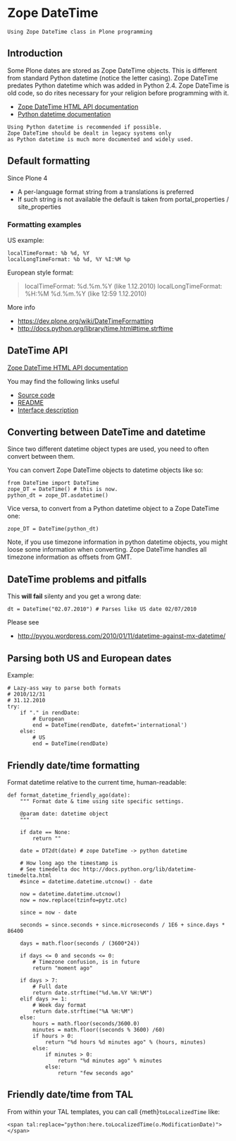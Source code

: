 # Zope DateTime

```{admonition} Description
Using Zope DateTime class in Plone programming
```

## Introduction

Some Plone dates are stored as Zope DateTime objects.
This is different from standard Python datetime (notice the letter casing).
Zope DateTime predates Python datetime which was added in Python 2.4.
Zope DateTime is old code, so do rites necessary
for your religion before programming with it.

- [Zope DateTime HTML API documentation](https://pypi.python.org/pypi/DateTime/)
- [Python datetime documentation](http://docs.python.org/library/datetime.html)

```{note}
Using Python datetime is recommended if possible.
Zope DateTime should be dealt in legacy systems only
as Python datetime is much more documented and widely used.
```

## Default formatting

Since Plone 4

- A per-language format string from a translations is preferred
- If such string is not available the default is taken from portal_properties / site_properties

### Formatting examples

US example:

```
localTimeFormat: %b %d, %Y
localLongTimeFormat: %b %d, %Y %I:%M %p
```

European style format:

> localTimeFormat: %d.%m.%Y (like 1.12.2010)
> localLongTimeFormat: %H:%M %d.%m.%Y (like 12:59 1.12.2010)

More info

- <https://dev.plone.org/wiki/DateTimeFormatting>
- <http://docs.python.org/library/time.html#time.strftime>

## DateTime API

[Zope DateTime HTML API documentation](https://pypi.python.org/pypi/DateTime/)

You may find the following links useful

- [Source code](http://svn.zope.org/DateTime/trunk/src/DateTime/DateTime.py?rev=96241&view=auto)
- [README](http://svn.zope.org/DateTime/trunk/src/DateTime/DateTime.txt?rev=96241&view=auto)
- [Interface description](http://svn.zope.org/DateTime/trunk/src/DateTime/interfaces.py?rev=96241&view=auto)

## Converting between DateTime and datetime

Since two different datetime object types are used, you need to often convert between them.

You can convert Zope DateTime objects to datetime objects like so:

```
from DateTime import DateTime
zope_DT = DateTime() # this is now.
python_dt = zope_DT.asdatetime()
```

Vice versa, to convert from a Python datetime object to a Zope DateTime one:

```
zope_DT = DateTime(python_dt)
```

Note, if you use timezone information in python datetime objects, you might
loose some information when converting. Zope DateTime handles all timezone
information as offsets from GMT.

## DateTime problems and pitfalls

This **will fail** silenty and you get a wrong date:

```
dt = DateTime("02.07.2010") # Parses like US date 02/07/2010
```

Please see

- <http://pyyou.wordpress.com/2010/01/11/datetime-against-mx-datetime/>

## Parsing both US and European dates

Example:

```
# Lazy-ass way to parse both formats
# 2010/12/31
# 31.12.2010
try:
    if "." in rendDate:
        # European
        end = DateTime(rendDate, datefmt='international')
    else:
        # US
        end = DateTime(rendDate)
```

## Friendly date/time formatting

Format datetime relative to the current time,
human-readable:

```
def format_datetime_friendly_ago(date):
    """ Format date & time using site specific settings.

    @param date: datetime object
    """

    if date == None:
        return ""

    date = DT2dt(date) # zope DateTime -> python datetime

    # How long ago the timestamp is
    # See timedelta doc http://docs.python.org/lib/datetime-timedelta.html
    #since = datetime.datetime.utcnow() - date

    now = datetime.datetime.utcnow()
    now = now.replace(tzinfo=pytz.utc)

    since = now - date

    seconds = since.seconds + since.microseconds / 1E6 + since.days * 86400

    days = math.floor(seconds / (3600*24))

    if days <= 0 and seconds <= 0:
        # Timezone confusion, is in future
        return "moment ago"

    if days > 7:
        # Full date
        return date.strftime("%d.%m.%Y %H:%M")
    elif days >= 1:
        # Week day format
        return date.strftime("%A %H:%M")
    else:
        hours = math.floor(seconds/3600.0)
        minutes = math.floor((seconds % 3600) /60)
        if hours > 0:
            return "%d hours %d minutes ago" % (hours, minutes)
        else:
            if minutes > 0:
                return "%d minutes ago" % minutes
            else:
                return "few seconds ago"
```

## Friendly date/time from TAL

From within your TAL templates, you can call {meth}`toLocalizedTime` like:

```
<span tal:replace="python:here.toLocalizedTime(o.ModificationDate)"></span>
```
